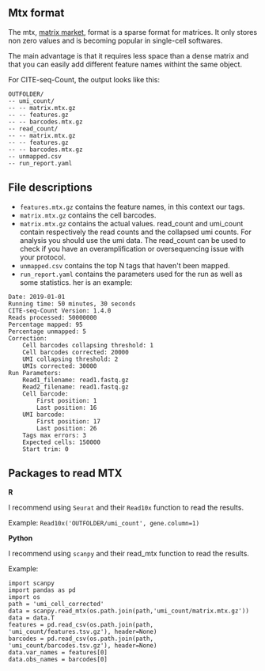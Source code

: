 Mtx format
------------------------

The mtx, [matrix market](http://networkrepository.com/mtx-matrix-market-format.html), format is a sparse format for matrices. It only stores non zero values and is becoming popular in single-cell softwares.

The main advantage is that it requires less space than a dense matrix and that you can easily add different feature names withint the same object.

For CITE-seq-Count, the output looks like this:

```
OUTFOLDER/
-- umi_count/
-- -- matrix.mtx.gz
-- -- features.gz
-- -- barcodes.mtx.gz
-- read_count/
-- -- matrix.mtx.gz
-- -- features.gz
-- -- barcodes.mtx.gz
-- unmapped.csv
-- run_report.yaml
```

File descriptions
-------------------

* `features.mtx.gz` contains the feature names, in this context our tags.
* `matrix.mtx.gz` contains the cell barcodes.
* `matrix.mtx.gz` contains the actual values.
read_count and umi_count contain respectively the read counts and the collapsed umi counts. For analysis you should use the umi data. The read_count can be used to check if you have an overamplification or oversequencing issue with your protocol.
* `unmapped.csv` contains the top N tags that haven't been mapped.
* `run_report.yaml` contains the parameters used for the run as well as some statistics.
her is an example:

```
Date: 2019-01-01
Running time: 50 minutes, 30 seconds
CITE-seq-Count Version: 1.4.0
Reads processed: 50000000
Percentage mapped: 95
Percentage unmapped: 5
Correction:
	Cell barcodes collapsing threshold: 1
	Cell barcodes corrected: 20000
	UMI collapsing threshold: 2
	UMIs corrected: 30000
Run Parameters:
	Read1_filename: read1.fastq.gz
	Read2_filename: read1.fastq.gz
	Cell barcode:
		First position: 1
		Last position: 16
	UMI barcode:
		First position: 17
		Last position: 26
	Tags max errors: 3
	Expected cells: 150000
	Start trim: 0

```

Packages to read MTX
--------------------------
**R**

I recommend using `Seurat` and their `Read10x` function to read the results.

Example: `Read10x('OUTFOLDER/umi_count', gene.column=1)`

**Python**

I recommend using `scanpy` and their read_mtx function to read the results.

Example:

```
import scanpy
import pandas as pd
import os
path = 'umi_cell_corrected'
data = scanpy.read_mtx(os.path.join(path,'umi_count/matrix.mtx.gz'))
data = data.T
features = pd.read_csv(os.path.join(path, 'umi_count/features.tsv.gz'), header=None)
barcodes = pd.read_csv(os.path.join(path, 'umi_count/barcodes.tsv.gz'), header=None)
data.var_names = features[0]
data.obs_names = barcodes[0]
```